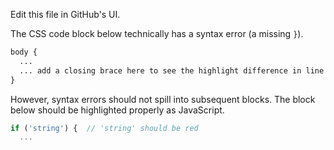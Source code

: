 Edit this file in GitHub's UI.

The CSS code block below technically has a syntax error (a missing `}`).

```css
body {
  ...
  ... add a closing brace here to see the highlight difference in line 14
}
```

However, syntax errors should not spill into subsequent blocks. The block below should be highlighted properly as JavaScript.

```js
if ('string') {  // 'string' should be red
  ...
```
